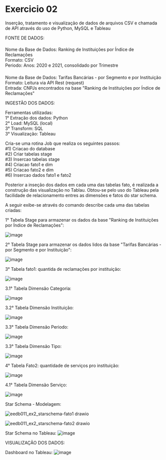 # Exercicio 02

Inserção, tratamento e visualização de dados de arquivos CSV e chamada de API através do uso de Python, MySQL e Tableau


FONTE DE DADOS:
####
Nome da Base de Dados: Ranking de Instituições por Índice de Reclamações   
Formato: CSV  
Periodo: Anos: 2020 e 2021, consolidado por Trimestre  
###
Nome da Base de Dados: Tarifas Bancárias - por Segmento e por Instituição  
Formato: Leitura via API Rest (request)  
Entrada: CNPJs encontrados na base "Ranking de Instituições por Índice de Reclamações"  

INGESTÃO DOS DADOS:  

Ferramentas utilizadas:  
1° Extração dos dados: Python  
2° Load: MySQL (local)  
3° Transform: SQL  
3° Visualização: Tableau     

Cria-se uma rotina Job que realiza os seguintes passos:  
#1) Criacao do database  
#2) Criar tabelas stage  
#3) Insercao tabelas stage  
#4) Criacao fato1 e dim  
#5) Criacao fato2 e dim  
#6) Insercao dados fato1 e fato2  

Posterior a inseção dos dados em cada uma das tabelas fato, é realizada a construção das visualização no Tablau. Obtou-se pelo uso do Tableau pela facilidade de relacionamento entres as dimensões e fatos do star schema. 

A seguir exibe-se através do comando describe cada uma das tabelas criadas: 

1° Tabela Stage para armazenar os dados da base "Ranking de Instituições por Índice de Reclamações":

![image](https://user-images.githubusercontent.com/60858939/180095486-463d8b54-2316-4d32-aea5-65d1b50cc6ae.png)

2° Tabela Stage para armazenar os dados lidos da base "Tarifas Bancárias - por Segmento e por Instituição":

![image](https://user-images.githubusercontent.com/60858939/180095609-a6272f3a-c55d-4a6e-8bed-cf4f25d767f8.png)

3° Tabela fato1: quantida de reclamações por instituição:

![image](https://user-images.githubusercontent.com/60858939/180095749-97c7a937-7db0-4a5f-826c-ac4e41290f64.png)

3.1° Tabela Dimensão Categoria:

![image](https://user-images.githubusercontent.com/60858939/180095822-269c7458-ed17-4be5-928a-96490385104c.png)

3.2° Tabela Dimensão Instituição:

![image](https://user-images.githubusercontent.com/60858939/180095982-138db878-de1a-4a88-9eca-5662e22fe0a0.png)

3.3° Tabela Dimensão Periodo:

![image](https://user-images.githubusercontent.com/60858939/180096037-1be9a0f6-c21e-4e78-a9d1-53741ca8ce02.png)

3.3° Tabela Dimensão Tipo:

![image](https://user-images.githubusercontent.com/60858939/180096351-170f1111-9dde-4a09-91aa-3bb3debc45e9.png)

4° Tabela Fato2: quantidade de serviços pro instituição:

![image](https://user-images.githubusercontent.com/60858939/180096471-82e81f15-3008-46ae-afe7-7d7a68e30db4.png)

4.1° Tabela Dimensão Serviço:

![image](https://user-images.githubusercontent.com/60858939/180096546-648fb805-e5f9-4958-a446-1086f807d16d.png)

Star Schema - Modelagem:

![eedb011_ex2_starschema-fato1 drawio](https://user-images.githubusercontent.com/60858939/180098695-f546a964-8892-4774-adbc-cf302c7ba548.png)

![eedb011_ex2_starschema-fato2 drawio](https://user-images.githubusercontent.com/60858939/180098705-508c15c5-ad4c-4008-a3a3-3c7f54b5b85d.png)

Star Schema no Tableau:
![image](https://user-images.githubusercontent.com/60858939/180097825-13e61017-de0b-4fec-8dc2-56382231b0f9.png)

VISUALIZAÇÃO DOS DADOS:

Dashboard no Tableau:
![image](https://user-images.githubusercontent.com/60858939/180099041-c4993dd8-4663-418e-9803-0ec39315276f.png)





